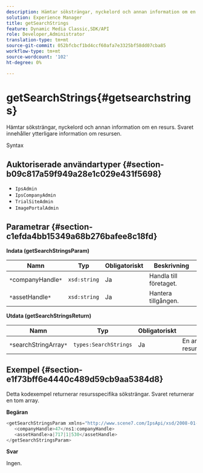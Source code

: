 ```yaml
---
description: Hämtar söksträngar, nyckelord och annan information om en resurs. Svaret innehåller ytterligare information om resursen.
solution: Experience Manager
title: getSearchStrings
feature: Dynamic Media Classic,SDK/API
role: Developer,Administrator
translation-type: tm+mt
source-git-commit: 052bfcbcf1bd4ccf60afa7e3325bf58dd07cba85
workflow-type: tm+mt
source-wordcount: '102'
ht-degree: 0%

---
```



# getSearchStrings{#getsearchstrings}

Hämtar söksträngar, nyckelord och annan information om en resurs. Svaret innehåller ytterligare information om resursen.

Syntax

## Auktoriserade användartyper {#section-b09c817a59f949a28e1c029e431f5698}

* `IpsAdmin`
* `IpsCompanyAdmin`
* `TrialSiteAdmin`
* `ImagePortalAdmin`

## Parametrar {#section-c1efda4bb15349a68b276bafee8c18fd}

**Indata (getSearchStringsParam)**

| Namn | Typ | Obligatoriskt | Beskrivning |
|---|---|---|---|
| `*`companyHandle`*` | `xsd:string` | Ja | Handla till företaget. |
| `*`assetHandle`*` | `xsd:string` | Ja | Hantera tillgången. |

**Utdata (getSearchStringsReturn)**

| Namn | Typ | Obligatoriskt | Beskrivning |
|---|---|---|---|
| `*`searchStringArray`*` | `types:SearchStrings` | Ja | En array med resurssökningssträngar. |

## Exempel {#section-e1f73bff6e4440c489d59cb9aa5384d8}

Detta kodexempel returnerar resursspecifika söksträngar. Svaret returnerar en tom array.

**Begäran**

```java
<getSearchStringsParam xmlns="http://www.scene7.com/IpsApi/xsd/2008-01-15">
   <companyHandle>47</ns1:companyHandle>
   <assetHandle>a|717|1|530</assetHandle>
</getSearchStringsParam>
```

**Svar**

Ingen.
